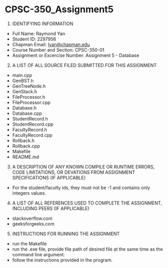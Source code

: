 # CPSC-350_Assignment5

1. IDENTIFYING INFORMATION
- Full Name: Raymond Yan
- Student ID: 2297956 
- Chapman Email: lyan@chapman.edu
- Course Number and Section: CPSC-350-01
- Assignment or Excercise Number: Assignment 5 - Database

2. A LIST OF ALL SOURCE FILED SUBMITTED FOR THIS ASSIGNMENT
- main.cpp
- GenBST.h
- GenTreeNode.h
- GenStack.h
- FileProcessor.h
- FileProcessor.cpp
- Database.h
- Database.cpp
- StudentRecord.h
- StudentRecord.cpp
- FacultyRecord.h
- FacultyRecord.cpp
- Rollback.h
- Rollback.cpp
- Makefile
- README.md

3. A DESCRIPTION OF ANY KNOWN COMPILE OR RUNTIME ERRORS, CODE LIMITATIONS, OR DEVATIONS FROM ASSIGNMENT SPECIFICATIONS (IF APPLICABLE)
- For the student/faculty ids, they must not be -1 and contains only integers values. 

4. A LIST OF ALL REFERENCES USED TO COMPLETE THE ASSIGNMENT, INCLUDING PEERS (IF APPLICABLE)
- stackoverflow.com
- geeksforgeeks.com

5. INSTRUCTIONS FOR RUNNING THE ASSIGNMENT
- run the Makefile
- run the .exe file, provide file path of desired file at the same time as the command line argument. 
- follow the instructions provided in the program. 





